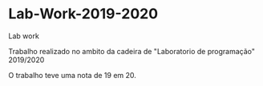 # Lab-Work-2019-2020
Lab work

Trabalho realizado no ambito da cadeira de "Laboratorio de programação" 2019/2020

O trabalho teve uma nota de 19 em 20. 
